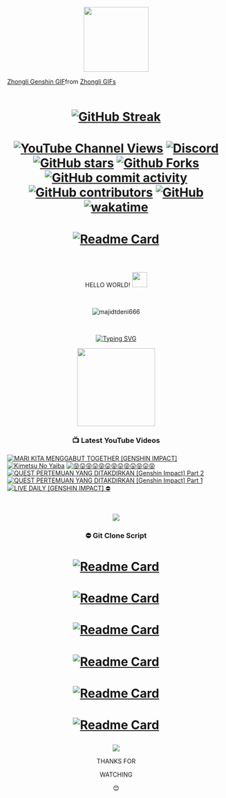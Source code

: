 <p align="center">
  <img src=https://github.com/majidtdeni666/majidtdeni666/blob/main/script/tenor.gif width="150" height="150 <br>
<p align="center">
  <div class="tenor-gif-embed" data-postid="19063890" data-share-method="host" data-aspect-ratio="1.77778" data-width="100%"><a href="https://tenor.com/view/zhongli-genshin-impact-liyue-geo-gif-19063890">Zhongli Genshin GIF</a>from <a href="https://tenor.com/search/zhongli-gifs">Zhongli GIFs</a></div> <script type="text/javascript" async src="https://tenor.com/embed.js"></script> <br>
  
# <p align=center> [![GitHub Streak](https://streak-stats.demolab.com?user=majidtdeni666&theme=transparent&hide_border=true&date_format=j%20M%5B%20Y%5D&fire=EB0000&ring=0CDBEB&dates=EBEBEB)](https://git.io/streak-stats) <br>
  
# <p align=center> [![YouTube Channel Views](https://img.shields.io/youtube/channel/views/UCuB1DJ0d1u9mkZIivlJIgCA?label=%40Kenichiro&style=social)](https://www.youtube.com/@kenichiro-yt) [![Discord](https://img.shields.io/discord/974604701725249547?label=Discord&logo=Discord&link=https://discord.gg/A3nMGawGBf)](https://discord.gg/A3nMGawGBf) [![GitHub stars](https://img.shields.io/github/stars/majidtdeni666?style=social)](https://github.com/majidtdeni666) [![Github Forks](https://img.shields.io/github/forks/majidtdeni666/RANSOMWARE?style=social)](https://github.com/majidtdeni666/RANSOMWARE) [![GitHub commit activity](https://img.shields.io/github/commit-activity/y/majidtdeni666/majidt?style=plastic)](https://www.youtube.com/@yt.kenichiro) [![GitHub contributors](https://img.shields.io/github/contributors/majidtdeni666/RANSOMWARE)](https://www.youtube.com/@yt.kenichiro) [![GitHub](https://img.shields.io/github/license/majidtdeni666/readme-youtube-cards)](https://www.youtube.com/@yt.kenichiro) [![wakatime](https://wakatime.com/badge/user/3d0620a2-a5da-452f-89be-986d93f7f606.svg)](https://wakatime.com/@3d0620a2-a5da-452f-89be-986d93f7f606)
  
# <p align=center> [![Readme Card](https://github-readme-stats.vercel.app/api?username=majidtdeni666&repo=majidtdeni666&theme=transparent)](https://github.com/majidtdeni666)
  </p> <br>
<p align="center"> 
  HELLO WORLD! <img src="https://github.com/majidtdeni666/majidtdeni666/blob/main/script/wave.gif" width="35px">
  </p> <br>
<p align="center">
<img src=https://komarev.com/ghpvc/?username=majidtdeni666 alt=majidtdeni666 />
</p> <br>
<p align="center"> <a href="https://git.io/typing-svg"><img src="http://readme-typing-svg.herokuapp.com?font=Fira+Code&pause=1000&color=15E129&center=true&width=435&lines=JANGAN+LUPA+BAHAGIA;Don't+judge+a+book+by+it's+cover" alt="Typing SVG" /></a>
<br>
<p align="center">
  <img src=https://github.com/majidtdeni666/majidtdeni666/blob/main/script/Developer.gif width="180px"
    </p>
  
### <p align=center> 📺 Latest YouTube Videos
<!-- BEGIN YOUTUBE-CARDS -->
[![MARI KITA MENGGABUT TOGETHER [GENSHIN IMPACT]](https://ytcards.demolab.com/?id=7JlVaX1TCoE&title=MARI+KITA+MENGGABUT+TOGETHER+%5BGENSHIN+IMPACT%5D&lang=en&timestamp=1686368164&background_color=%230d1117&title_color=%23ffffff&stats_color=%23dedede&max_title_lines=1&width=250&border_radius=5 "MARI KITA MENGGABUT TOGETHER [GENSHIN IMPACT]")](https://www.youtube.com/watch?v=7JlVaX1TCoE)
[![Kimetsu No Yaiba](https://ytcards.demolab.com/?id=J4Nl_cYSq2I&title=Kimetsu+No+Yaiba&lang=en&timestamp=1681677754&background_color=%230d1117&title_color=%23ffffff&stats_color=%23dedede&max_title_lines=1&width=250&border_radius=5 "Kimetsu No Yaiba")](https://www.youtube.com/watch?v=J4Nl_cYSq2I)
[![😝😛😝😛😝😛😝😛😝😛😝😛😝](https://ytcards.demolab.com/?id=UpPFNRJ1kdI&title=%F0%9F%98%9D%F0%9F%98%9B%F0%9F%98%9D%F0%9F%98%9B%F0%9F%98%9D%F0%9F%98%9B%F0%9F%98%9D%F0%9F%98%9B%F0%9F%98%9D%F0%9F%98%9B%F0%9F%98%9D%F0%9F%98%9B%F0%9F%98%9D&lang=en&timestamp=1681677190&background_color=%230d1117&title_color=%23ffffff&stats_color=%23dedede&max_title_lines=1&width=250&border_radius=5 "😝😛😝😛😝😛😝😛😝😛😝😛😝")](https://www.youtube.com/watch?v=UpPFNRJ1kdI)
[![QUEST PERTEMUAN YANG DITAKDIRKAN [Genshin Impact] Part 2](https://ytcards.demolab.com/?id=Dv2tWpb8Rq0&title=QUEST+PERTEMUAN+YANG+DITAKDIRKAN+%5BGenshin+Impact%5D+Part+2&lang=en&timestamp=1678253985&background_color=%230d1117&title_color=%23ffffff&stats_color=%23dedede&max_title_lines=1&width=250&border_radius=5 "QUEST PERTEMUAN YANG DITAKDIRKAN [Genshin Impact] Part 2")](https://www.youtube.com/watch?v=Dv2tWpb8Rq0)
[![QUEST PERTEMUAN YANG DITAKDIRKAN [Genshin Impact] Part 1](https://ytcards.demolab.com/?id=PX3CojpEOUE&title=QUEST+PERTEMUAN+YANG+DITAKDIRKAN+%5BGenshin+Impact%5D+Part+1&lang=en&timestamp=1678070345&background_color=%230d1117&title_color=%23ffffff&stats_color=%23dedede&max_title_lines=1&width=250&border_radius=5 "QUEST PERTEMUAN YANG DITAKDIRKAN [Genshin Impact] Part 1")](https://www.youtube.com/watch?v=PX3CojpEOUE)
[![LIVE DAILY [GENSHIN IMPACT] ⛔](https://ytcards.demolab.com/?id=e_X9IqmkIFo&title=LIVE+DAILY+%5BGENSHIN+IMPACT%5D+%E2%9B%94&lang=en&timestamp=1675718399&background_color=%230d1117&title_color=%23ffffff&stats_color=%23dedede&max_title_lines=1&width=250&border_radius=5 "LIVE DAILY [GENSHIN IMPACT] ⛔")](https://www.youtube.com/watch?v=e_X9IqmkIFo)
<!-- END YOUTUBE-CARDS --> 
<br>
<p align="center">
  <img align="center" src="https://github-readme-stats.anuraghazra1.vercel.app/api/top-langs/?username=majidtdeni666&layout=compact&theme=dark" /> <br>

  ### <p align=center> ⛔ Git Clone Script <br>
# <p align=center> [![Readme Card](https://github-readme-stats.vercel.app/api/pin/?username=majidtdeni666&repo=RANSOMWARE&theme=chartreuse-dark)](https://github.com/majidtdeni666/RANSOMWARE) <br>
# <p align=center> [![Readme Card](https://github-readme-stats.vercel.app/api/pin/?username=majidtdeni666&repo=getinfo&theme=chartreuse-dark)](https://github.com/majidtdeni666/getinfo) <br>
# <p align=center> [![Readme Card](https://github-readme-stats.vercel.app/api/pin/?username=majidtdeni666&repo=DDos&theme=chartreuse-dark)](https://github.com/majidtdeni666/DDos) <br>
# <p align=center> [![Readme Card](https://github-readme-stats.vercel.app/api/pin/?username=majidtdeni666&repo=Welcome-Voice&theme=chartreuse-dark)](https://github.com/majidtdeni666/Welcome-Voice) <br>
# <p align=center> [![Readme Card](https://github-readme-stats.vercel.app/api/pin/?username=majidtdeni666&repo=sh-compiler&theme=chartreuse-dark)](https://github.com/majidtdeni666/sh-compiler) <br>
# <p align=center> [![Readme Card](https://github-readme-stats.vercel.app/api/pin/?username=majidtdeni666&repo=Python-Drawing&theme=chartreuse-dark)](https://github.com/majidtdeni666/Python-Drawing) <br>
<p align=center>
  <img
src=https://c4.wallpaperflare.com/wallpaper/234/938/564/anime-boys-genshin-impact-arlecchino-genshin-impact-hd-wallpaper-preview.jpg <br>
<p align=center> THANKS FOR <p align=center> WATCHING <p align=center> 😊
